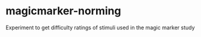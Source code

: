 # magicmarker-norming
Experiment to get difficulty ratings of stimuli used in the magic marker study
